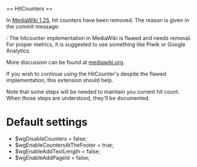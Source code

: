 == HitCounters ==

In [MediaWiki 1.25](https://gerrit.wikimedia.org/r/150699/), hit counters have been removed.  The reason is given in the commit message:

: The hitcounter implementation in MediaWiki is flawed and needs removal. For proper metrics, it is suggested to use something like Piwik or Google Analytics.

More discussion can be found at [mediawiki.org](https://www.mediawiki.org/wiki/RFC/Removing_hit_counters_from_MediaWiki_core).

If you wish to continue using the HitCounter's despite the flawed implementation, this extension should help.

Note that some steps will be needed to maintain you current hit count.  When those steps are understood, they'll be documented.
# Default settings

* $wgDisableCounters = false;
* $wgEnableCountersAtTheFooter = true;
* $wgEnableAddTextLength = false;
* $wgEnableAddPageId = false;


